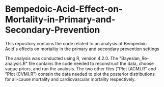 # Bempedoic-Acid-Effect-on-Mortality-in-Primary-and-Secondary-Prevention
This repository contains the code related to an analysis of Bempedoic Acid's effects on mortality in the primary and secondary prevention settings

The analysis was conducted using R, version 4.2.0. The "Bayesian_Re-analysis.R" file contains the code needed to reconstruct the data, choose vague priors, and run the analysis.
The two other files ("Plot (ACM).R" and "Plot (CVM).R") contain the data needed to plot the posterior distributions for all-cause mortality and cardiovascular mortality respectively.
